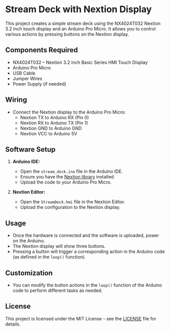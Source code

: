 # Stream Deck with Nextion Display

This project creates a simple stream deck using the NX4024T032 Nextion 3.2 inch touch display and an Arduino Pro Micro. It allows you to control various actions by pressing buttons on the Nextion display.

## Components Required

- NX4024T032 – Nextion 3.2 inch Basic Series HMI Touch Display
- Arduino Pro Micro
- USB Cable
- Jumper Wires
- Power Supply (if needed)

## Wiring

- Connect the Nextion display to the Arduino Pro Micro:
  - Nextion TX to Arduino RX (Pin 0)
  - Nextion RX to Arduino TX (Pin 1)
  - Nextion GND to Arduino GND
  - Nextion VCC to Arduino 5V

## Software Setup

1. **Arduino IDE:**
   - Open the `stream_deck.ino` file in the Arduino IDE.
   - Ensure you have the [Nextion library](https://github.com/itead/ITEADLIB_Arduino_Nextion) installed.
   - Upload the code to your Arduino Pro Micro.

2. **Nextion Editor:**
   - Open the `StreamDeck.hmi` file in the Nextion Editor.
   - Upload the configuration to the Nextion display.

## Usage

- Once the hardware is connected and the software is uploaded, power on the Arduino.
- The Nextion display will show three buttons.
- Pressing a button will trigger a corresponding action in the Arduino code (as defined in the `loop()` function).

## Customization

- You can modify the button actions in the `loop()` function of the Arduino code to perform different tasks as needed.

## License

This project is licensed under the MIT License - see the [LICENSE](LICENSE) file for details.
